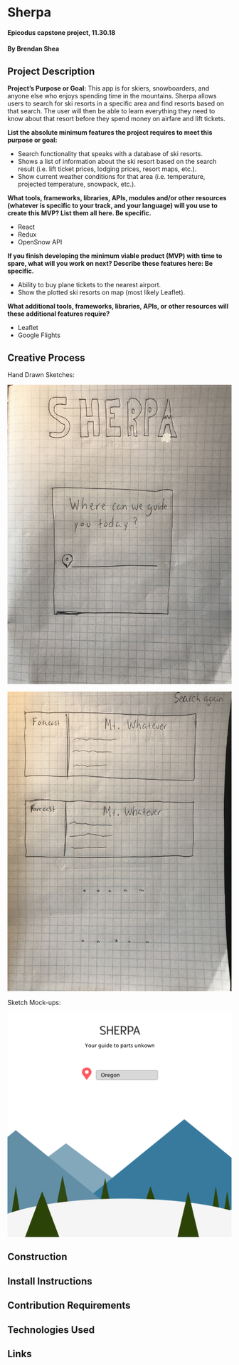 # Sherpa

#### Epicodus capstone project, 11.30.18

#### By Brendan Shea

## Project Description

**Project’s Purpose or Goal:** This app is for skiers, snowboarders, and anyone else who enjoys spending time in the mountains. Sherpa allows users to search for ski resorts in a specific area and find resorts based on that search. The user will then be able to learn everything they need to know about that resort before they spend money on airfare and lift tickets.

**List the absolute minimum features the project requires to meet this purpose or goal:**

* Search functionality that speaks with a database of ski resorts.
* Shows a list of information about the ski resort based on the search result (i.e. lift ticket prices, lodging prices, resort maps, etc.).
* Show current weather conditions for that area (i.e. temperature, projected temperature, snowpack, etc.).

**What tools, frameworks, libraries, APIs, modules and/or other resources (whatever is specific to your track, and your language) will you use to create this MVP? List them all here. Be specific.**

* React
* Redux
* OpenSnow API

**If you finish developing the minimum viable product (MVP) with time to spare, what will you work on next? Describe these features here: Be specific.**

* Ability to buy plane tickets to the nearest airport.
* Show the plotted ski resorts on map (most likely Leaflet).

**What additional tools, frameworks, libraries, APIs, or other resources will these additional features require?**

* Leaflet
* Google Flights

## Creative Process

Hand Drawn Sketches:

![alt text](splash_page.jpeg "Website's splash page")

![alt text](results_page.jpeg "Website's results page")

Sketch Mock-ups:

![alt text](splash_page_1.png "Digital splash page mock")

## Construction

## Install Instructions

## Contribution Requirements

## Technologies Used

## Links
